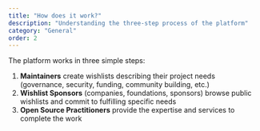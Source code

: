 ```yaml
---
title: "How does it work?"
description: "Understanding the three-step process of the platform"
category: "General"
order: 2
---
```


The platform works in three simple steps:

1. **Maintainers** create wishlists describing their project needs (governance, security, funding, community building, etc.)
2. **Wishlist Sponsors** (companies, foundations, sponsors) browse public wishlists and commit to fulfilling specific needs
3. **Open Source Practitioners** provide the expertise and services to complete the work